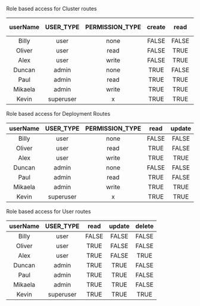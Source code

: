 
Role based access for Cluster routes

| userName | USER_TYPE | PERMISSION_TYPE | create | read  | update | delete | create deployment | updateRoles |
|:----------:|:-----------:|:------------:|:--------:|:-------:|:--------:|:--------:|:-------------------:|:-------------:|
| Billy    | user      | none       | FALSE  | FALSE | FALSE  | FALSE  | FALSE             | FALSE       |
| Oliver   | user      | read       | FALSE  | TRUE  | FALSE  | FALSE  | FALSE             | FALSE       |
| Alex     | user      | write      | FALSE  | TRUE  | TRUE   | FALSE  | TRUE              | FALSE       |
| Duncan   | admin     | none       | TRUE   | FALSE | FALSE  | FALSE  | FALSE             | FALSE       |
| Paul     | admin     | read       | TRUE   | TRUE  | FALSE  | FALSE  | FALSE             | FALSE       |
| Mikaela  | admin     | write      | TRUE   | TRUE  | TRUE   | TRUE   | TRUE              | TRUE        |
| Kevin    | superuser | x          | TRUE   | TRUE  | TRUE   | TRUE   | TRUE              | TRUE        |


Role based access for Deployment Routes

| userName | USER_TYPE | PERMISSION_TYPE |  read | update | delete | updateRoles |
|:--------:|:---------:|:----------:|:-----:|:------:|:------:|:-----------:|
|   Billy  |    user   |    none    | FALSE |  FALSE |  FALSE |    FALSE    |
|  Oliver  |    user   |    read    |  TRUE |  FALSE |  FALSE |    FALSE    |
|   Alex   |    user   |    write   |  TRUE |  TRUE  |  TRUE  |    FALSE    |
|  Duncan  |   admin   |    none    | FALSE |  FALSE |  FALSE |    FALSE    |
|   Paul   |   admin   |    read    |  TRUE |  FALSE |  FALSE |    FALSE    |
|  Mikaela |   admin   |    write   |  TRUE |  TRUE  |  TRUE  |     TRUE    |
|   Kevin  | superuser |      x     |  TRUE |  TRUE  |  TRUE  |     TRUE    |

Role based access for User routes

| userName | USER_TYPE |  read | update | delete |
|:--------:|:---------:|:-----:|:------:|:------:|
|   Billy  |    user   | FALSE |  FALSE |  FALSE |
|  Oliver  |    user   |  TRUE |  FALSE |  FALSE |
|   Alex   |    user   |  TRUE |  FALSE |  TRUE  |
|  Duncan  |   admin   |  TRUE |  TRUE  |  FALSE |
|   Paul   |   admin   |  TRUE |  TRUE  |  FALSE |
|  Mikaela |   admin   |  TRUE |  TRUE  |  FALSE |
|   Kevin  | superuser |  TRUE |  TRUE  |  TRUE  |